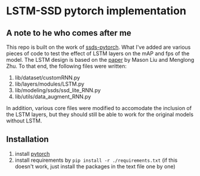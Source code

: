 # LSTM-SSD pytorch implementation  

## A note to he who comes after me  
This repo is built on the work of [ssds-pytorch](https://github.com/ShuangXieIrene/ssds.pytorch). What I've added are various pieces of code to test the effect of LSTM layers on the mAP and fps of the model. The LSTM design is based on the [paper](https://arxiv.org/abs/1711.06368) by Mason Liu and Menglong Zhu. To that end, the following files were written:  
1. lib/dataset/customRNN.py  
2. lib/layers/modules/LSTM.py  
3. lib/modeling/ssds/ssd_lite_RNN.py  
4. lib/utils/data_augment_RNN.py  

In addition, various core files were modified to accomodate the inclusion of the LSTM layers, but they should still be able to work for the original models without LSTM.   

## Installation
1. install [pytorch](http://pytorch.org/)
2. install requirements by `pip install -r ./requirements.txt` (if this doesn't work, just install the packages in the text file one by one)

